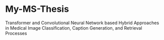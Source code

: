 # My-MS-Thesis
Transformer and Convolutional Neural Network based Hybrid Approaches in Medical Image Classification, Caption Generation, and Retrieval Processes
